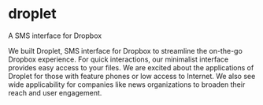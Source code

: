 # droplet
A SMS interface for Dropbox

We built Droplet, SMS interface for Dropbox to streamline the on-the-go Dropbox experience. For quick interactions, our minimalist interface provides easy access to your files. We are excited about the applications of Droplet for those with feature phones or low access to Internet. We also see wide applicability for companies like news organizations to broaden their reach and user engagement.


